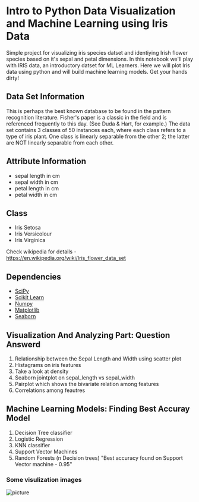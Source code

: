 # Intro to Python Data Visualization and Machine Learning using Iris Data
Simple project for visualizing iris species datset and identiying Irish flower species based on it's sepal and petal dimensions. In this notebook we'll play with IRIS data, an introductory datset for ML Learners. Here we will plot Iris data using python and will build machine learning models. Get your hands dirty!

## Data Set Information
This is perhaps the best known database to be found in the pattern recognition literature. Fisher's paper is a classic in the field and is referenced frequently to this day. (See Duda & Hart, for example.) The data set contains 3 classes of 50 instances each, where each class refers to a type of iris plant. One class is linearly separable from the other 2; the latter are NOT linearly separable from each other.

## Attribute Information
- sepal length in cm
- sepal width in cm
- petal length in cm
- petal width in cm

## Class  
- Iris Setosa 
- Iris Versicolour 
- Iris Virginica

Check wikipedia for details - https://en.wikipedia.org/wiki/Iris_flower_data_set

## Dependencies
- [SciPy](http://www.scipy.org/)
- [Scikit Learn](http://scikit-learn.org)
- [Numpy](http://www.numpy.org/)
- [Matplotlib](https://matplotlib.org/)
- [Seaborn](http://seaborn.pydata.org/)

## Visualization And Analyzing Part: Question Answerd
1. Relationship between the Sepal Length and Width using scatter plot
2. Histagrams on iris features
3. Take a look at density
4. Seaborn jointplot on sepal_length vs sepal_width
5. Pairplot which shows the bivariate relation among features
6. Correlations among feautres

## Machine Learning Models: Finding Best Accuray Model
1. Decision Tree classifier
2. Logistic Regression
3. KNN classifier
4. Support Vector Machines
5. Random Forests (n Decision trees)
"Best accuracy found on Support Vector machine - 0.95"

### Some visulization images
![picture](data:image/png;base64,iVBORw0KGgoAAAANSUhEUgAAAXgAAAD3CAYAAAAXDE8fAAAABHNCSVQICAgIfAhkiAAAAAlwSFlz%0AAAALEgAACxIB0t1+/AAAIABJREFUeJzsnXeYFEX6xz9V3T0zG9hdNoASBEQdJYiop2cERTk9A+rP%0AQ894ouKhmBVzQBEBI+qZMGcx65nFU8weIkYcFBGQvHl3dmY61e+PnhlmdmcDuIqH/XkeHne6q3uq%0A291vv/3WW98SSil8fHx8fDY+5IbugI+Pj4/Pr4Mv8D4+Pj4bKb7A+/j4+Gyk+ALv4+Pjs5HiC7yP%0Aj4/PRoq+oTuQYs2aBr+cx8fHx2cdqajoIlrb50fwPj4+PhspvsD7+Pj4bKT4Au/j4+OzkeILvI+P%0Aj89Gii/wPj4+PhspvsD7+Pj4bKT4Au/j4+OzkeILvI+Pj89Gyu9mopOPj09LBMuRci5CLECI1QgR%0AB6Wj6I7r9sVVO6BUP6DVuS4+f2A6LPDhcHhnYGokEhkeDoeHAv8Gvk/uviMSiTyZ0VYCtwNDgARw%0AUiQS+aHzuu3jszGzBl17Al17ESnnt9vaVb1wnFHYzt9Rqu+v370NzIoVy7niiou5++4H0ts+/vhD%0AVq1ayahRh3Xqd7377n8YOHAQ5eUVnXre34oOCXw4HJ4AHAtEk5t2AG6MRCI3tHLIIUAoEonsEg6H%0A/wzcAIz6pZ318dmYEaxA129G155CCBOlAjjOXjjun3HVQJTaFMgDLIRYiRQLkPJTNPkfDP1f6Nod%0AOO4BWPb5KLX5hr6c35Q//3nXX+W8Tz31OH37XrxxCzywEDgMeDj5eQcgHA6HR+FF8WdFIpGGjPa7%0AA68BRCKRj8Ph8I6d1F8fn40QE127C0O/GSESuG4/LPtEbOcwoAhQQCVCrECISkCgVCm2exg4JwAx%0ANPkahn4nuvYSmnwN2zkZyz4HCP1qvY6uegWz4atOPWegy2AKuv+1Q23Hjx9L166l1NfXs+++I1m6%0AdCljxozl8ssvJBqNEo/HGTv2VHba6c9Zx7377ts88siD6LpOeXkFEydOpqmpiSlTrqKurg6As846%0An1WrVvLDDwuYNOlybr/9Xp5++klmzXoDTdMYMmQop556Bl9+OY/bbrsZXdcJhUJMmjQVpRRTpkyi%0AsbGByso1HHbYaA499PBOvU8dpUMCH4lEngmHw30zNn0K3BOJRD4Lh8OXAFcA52XsLwLqMj474XBY%0Aj0Qi9i/tsI/PxoQQCwgapyHlfJTqRsKagOMcDtSiaS+iyVloci5CVOU83nU3w1U74Tj7EjefQ5Nv%0AY+jXYOi3o8lZJKxbUWrAb3tRvyH77PMXhg3bi1deeQmAZct+pq6ujhtuuIWamhqWLl3c4pg333yd%0Ao446lr322odXX/030WiUhx++nx122IlDDz2cpUuXMHnyRO6441622GIrzj//YpYsWczbb7/JnXfe%0Ah6ZpXHLJBD744D3mzZvL3nvvw+jRR/H++7Opr2+grq6WffYZybBhe1NZuYbx48f+vgU+B89FIpHa%0A1M/Arc321wNdMj5LX9x9fLLR5NMEjAsRIo5t/x3TvhQpFhEwTkOTryGEA4BSJTjutii3N4reeFF5%0ANVIsRsov0OXT6NrTKFWC7RxJ3HwSQ78LQ3+QUOBgTOs6HPfQTu9/Qfe/djja/rXYbLM+WZ8337w/%0Ao0YdxpVXXoJt2xx++JF88cU8Zsy4HYCjjjqO008/m4cffoBnnplJnz592XPP4fz44w/MnTuHWbPe%0AAKChoT7rvIsX/8TAgYPRdU8yhwzZjkWLFnLssSfw0EP3ceaZ46io6MaAAYMoLS1l5szHePfd/5Cf%0AX4BtbzjpW1+Bfz0cDp8eiUQ+BUYAnzXb/wFwEDAzmYPv3Pc4H5//aRwMfQqGfgdKFZMwb8FV3QgF%0ADkXKBS1aC1GLJmpBfgmA626J4+6LaV+KUlsjxZdo2r/RtZnJNM2D2M5YEuYdBIwJBAOnY9k/JlM2%0AG1e1jZTZld4LF/5AU1OU666bTmVlJePGjeGpp17kttvuTreZMeMOTjzRS+9Mm3YNs2e/Q58+fRk5%0AcgAjR+5HTU01L730fPr8ruvSp09fnnjiEWzbRtM05s37nP32O4A33niFv/71QMaPP4uHH76fF198%0Almi0kUGDtuXQQw9n7tw5fPTR+7/pPclkfQV+HHBrOBy2gJXAWIBwOPwQcCleVL9vOBz+EO836oRO%0A6KuPz0aATcA4B117FtfdHNO+BEOfhhQRhAClwFWb47q7o9TmKFUGCIRoRIilSPEVUs7B0G/H0G/H%0AcXbFcs7Asi/Bss9D12ai6zdj6NNx3c0wrasw9Jsw9JuASiz7Gjbm6S+9evXm/vvv5u2338J1XU48%0A8ZQWbbbZZiATJpxFfn4BeXl57Lrr7uy66+5MmXI1L774LE1NUcaMGQvAoEHbMmnSFdx0023svfc+%0AjBt3Ikoptt12CHvuOZxvv/2GKVMmkZeXhxCCCRMuYeXKFdx00zRmzXqDwsJCNE3DNE0CgcBvfTsQ%0ASv0+1tnwF/zw2fixCBhnoWsv4LiDUKo7mpyVFHYd2zkcy74ASFVsKATfoWmvI+XnSLE4OcjaCGgA%0ACJEAwHF2wLRvRKn+QBOGfiO6NgNwsZ1/oMmPkXI+ln00ln0tG7PI/9Foa8EPX+B9fH4TTALGeHTt%0AFVx382RFTAwAx9mFhHUPUIwQ89HkTDT5KlIuRwi3xZmU0oB8vMi+PmO7wHH3xrSmAyVIMZeAMR4p%0Al+A4uyBEbVLkT8Cyr2JjS9f8UfEF3sdng+ISMMahay/jumVIWYX3Z6djWtNw3FHo+nQM7RGEqF6n%0AMysFrrstCAcpvkm/DVj2GdjOeCBO0DgDTXsL1+0HSKRciGldmNzv87+OL/A+PhsQQ78aQ78LpUKe%0A1QCgVBlx83507Rl07VGEyK60UKoAsNMpmNZQCkTyz9txtkfI5UixEsDL8Vu34qpBydLJu3FVd0Ah%0AxWoS5r9wXH/+4f86vsD7+GwgdO0BAsalKCUQwvsVd90tsOzRBIybECKWjOY1hHBQSk+Lvev2wXV3%0Aw1UDcFVvUF0AFyFqEeJrdO1NhJiflcbxBmkHoMlvk591LPtSbOdEdO12Asa1yYHbGKCImy+i1Da/%0A6T3x6Vx8gffx2QBI+RZB4wS8mahepO26/VEE0wLsqhIEdYBKplfysZ0jsZ0jkhOU2suTJzC0G9D1%0A+9M5fSAjFeQ9WGznb5jWVHTtIQLGlSjVFSFqcN2+xM2XgeJf4xb4/Ab4Au/j8xsjxAJCgf0AE28w%0AVOG6PRCiMukzo+G4Q9G1OQAoZSTtBcYBXdfjG00M/Qp07ZH0m0LqbSD1X8fZjYR1H7r2IAFjMkqV%0AIkQ1jrMPCes+/Mqa/03aEnj//6iPT6fTRNA4BiFMvNSLQqkShFiOECau2xvX3Skt7o67I3HzXSz7%0AYtZP3AECWPa1xM1Xcd1uAElxT/03hKZ9QDBwDLZzLJZ9AkJUo1RXNO0tdK35ZPTfLytWLGfs2H9k%0Abfv44w954YVnf/O+PPzwA3z77dfrdMz48WNZvPinX6dDzfD94H18OhVFwBiLlMtRSgIuSgURwnP2%0AsJ2RCFaiaR+hlMCyL8B2TqOzShaVGkTcnE3AGIuuzU4PwAoRR6kiNPlfgoFjSZgPIcViNO1tlMrH%0A0G/AdYfjqiGd0o/fml/LTbI9jj32HxvkezuKL/A+Pp2Irt2Mrr2TLoPMrIQxrTPQtTeTxmIGcfNR%0AlFofYTKT527tBbwQ03oEpa7C0O9JbxWiHtftiSbnEDROJWHdQkiMRsrvAAgYZxE3X6WjDpS3Ni1n%0AllnbfsN1YESghNPze3So7fq4Sdq2zdFHH84DDzxOXl4ejz32MJomGT58BNOmTSaRiBMMhpgw4WJc%0A1+WCC86mqKiYXXbZjby8fF599d9IKdlmmwGcddb5XHPNlYwYMZKhQ7dn8uSJrFy5EsuyOOecCWy9%0A9QAmT57I8uXLcByHI488mhEjRqb70tDQwNVXX0Y0GsVxHE4+eRw77PAnjj12NL1798EwdCZOvPYX%0A3U9f4H18Ogkp3sHQU0skFAKNafsBy74SXXsyKe4BYomXgVzVK6vR5IfJmavfI8QCoAYhLLzBWpWO%0AypXSUaoXjrsLrrsXjjscbwIUgMSyr0SpcgLGlLV9lMtw3S3QtHcIqGtImA8SCh4IVCLl9xj6dVj2%0AZb/G7flVWFc3SV3XGTZsb955Zxb7738gb731Gjfd9C9uuGEqhx9+BLvsshtz5nzKnXfextixp1Jd%0AXcW99z6CYRicdNJxnHvuBWyzzUCee+7pLBOx559/hk026cHEideydOkSPvrofSKR+ZSUlHD55Vcn%0A7Q+OYYcddkof8+CD97LjjjszevTfWbNmNaeeehIzZ75ALBbjH/84ka222voX3x9f4H18OoVagoET%0Ak4Jekk7JKIVXvaI/khG5vwqEM45tQNdeQNOeQIp5aQFvDyFshPgJKX8CHkepILbzf9jOP9MLfniT%0AmQwCxtUZxy3Edfuh60/iqi1JWLcQNI5CKR1duwvH2RdX/Tnnd2Zyen6PDkfbvxbr4yZ50EGHcP31%0AU+jTpy+9e/ehuLiEH3/8gYcfvp9HH30QAE3zpHHTTXtgGAYAF198OY8//ggrVkxn4MDBWd+7ZMni%0AdJqod+/N6N37KG64YSo77ugJen5+AX379mPZsp/TxyxevIiRI/cDoKKiG/n5BdTUVCevq2+n3B9f%0A4H18fjGKUOBQb7EOVYTMEvcb0bXH0ORXKKURN59HqZS4V2Pod6Nr9yFEU9akpfVBiASG/hi69jiO%0AczimfQlQju2cAsQJGNel+yvEalxVjqFfQ8J6AtsZj6HfilIQMM4mbs5i7dvA75f1cZP0UDz22MNp%0An/bNNuvL3/9+DIMHD2Hx4p/4/HPPIFeIted/8cXnOe+8iwgGg5xzzni++uqL9L4+ffoxf/637LHH%0AcJYt+5kZM+5g8OBt+fLLzxk2bC+amqIsXLiQHj16ZB3zxRfz2GqrrVmzZjUNDfUUFRUnv7dzxmR8%0Agffx+YUY+mVI+T1KacgMbxjLvhxNexVNm4NSkLDuRakhgIWu3Y+h34gQjbRVqayURKliFCVAALAR%0AxIB6hIimSyIzEUKh60+haS9jWtfguIdjO2cgxVJ0/YnkQySK626GEDUEjDOIJ15Gyo/R5H8RYimG%0AfguWfWHn3qjfgI64SQIccMAo7r33Trbf3lts7rTTzuSGG6ZgmiaJRJwzzzyvxTH9+2/BaaedTH5+%0APhUVFQwYMCidGho16jCuvfYqxo8fi+M4nHnmufTvvyVTp05i3LgTSSQSjBlzMl27lqbPd9xxJ3Dt%0AtVfxzjuzSCQSTJhwSdpvvrPw6+B9fH4BUr5B0BiTTM3I9KxSyz4FUBi6Fzma1gRs5wyE+IGAMR5N%0Afp2O2JtH7il/GVcNRZOfIcQ3OYV8bXuJF5WrZtu989rOwZjWNCBI0DgOTXsv3cZ29kXX3sRxhmFa%0AUwgF98NbjE0nbr6FUlt0zo3y+dXwJzr5+PwKCFYQCu6OEAmUCiTr3sF2RuG6OxIwLkt+HolpzUDX%0AHsDQJyUHTL1BUq/KhuRnsJ1hCBFCk28ihLvOaZvW2rtufxLWwyhVQigwCim/T7YXuO7OaNrHmNaF%0AKNWXYOCfADjOriSsJ/FdJ3/f+ALv49PpOAQDB6HJL7P8Yxx3KLZ9KgFjbHL2aj/i5tMEjQlo2qyM%0AqH1ttA/guuW4agc0+UbOSBxCKPJABYE8FCFAIGhEiJXph0vmMc2FXqli4uZMUMWEgvsCDUn7hAoQ%0AEkElCfNpdP1udO1VAN+Q7H8AX+B9fDoZXZueHrRM/QkpSkmY9xAKHAtEAYOE+RAB44r0UnxKhYB4%0Alvg6zs5I+R1C1KXPlyt10xpe9cz2SGEh5dycHvJr+5lPwnwcIaoIBsasTePYf0HT3kCp/sTNh8kL%0AjgQaUJQTT7xH9hLLPr8nfKsCH59ORIrPMPTrATIGSCWmeQdB48Lk4CfY9hiCgfFpcXdVGULEs1Iy%0AjrMTmvZJWtxhrah3vFwygaF/lBzMLca2d0eptQen+uidr4lg4EiU6o5ln5z+Dk17Hds5DCl/wNAf%0Ax7SuRgiQohJDn77uN8nnd4Efwfv4rBMNhAIjEGI5sFaETWsyUn6KrnmLNTvutkjxHWAm0yBdkbIm%0AfRalBEr1QsqlWWfPnVpZ9/JJpbrgqm5ocmGLc3h/8oXEzWcIGBPQpFfu57qlIPIQrCRuvkxAn4ym%0AzUYpnXjifRS91q0TPr8JfgTv49NJGPqk5FJ6awXTdg4FXHTt+aRwFyDFfFLirlRLcYd8pFy6Nr2T%0AFWVn07zCxiudlFlReuY5vGMakGIhjturxQPC63sjwcCxmNbVKFWIUiBlNa4zECEcgsZ5mNa1ycFj%0AG8O4Zr3vmc+Gwxd4H58OIuV7GPqjWdtcdxMs+xgMfWJysFUBccBKR+5CZIo7gESIKJCda+/Iy7Qn%0Azm7yX2oBkR44bj+8OvlsNPkzIFEq2PJ6xGoCxoWY9iUZqZo3sJ2DkPJrNO3fWPZZAOjaSwjxVfsd%0A/A34Ndwk18UVsr3veuWVl3j//XfXuy+dSYdTNOFweGdgaiQSGR4Oh7cDbgUcIAEcF4lEVjVrPxdI%0AzfpYFIlETmjr/H6Kxuf3TQOh4AgEa1MzSgkS5tMEjAuzyg5TfjGuW4yUa3PrbUXpqf3No/X2UjNe%0AqaWTtCQ2cNyhSPkjUlS2OLdS+UjZ1OIctj0aIVahaZ4oeb71JhAlnniTYPD/kGIVjjOUhPUiG7ps%0AcsWK5VxxxcXcffcDG7QfvxfaStF0aNpUOByeAKRKAwCmA6dHIpF54XD4FOAC4JyM9iFARCKR4evb%0AaR+f3xOGPgmZzLunsOxz0LR/J2exejXta8XdW1EpRWvininizStn2hJ3pSSKEALF2vVcXXTtU2/x%0AEHtvNO2DtJOlF/k3Ja2Ls9d51fWZmNYlSPkpEEOI5dj2aAxjJoZxPaY1jVDgeDTtc6QzC9fdJ3lP%0ArkbTXu7gHewYjnNAh83OOtNN8ocfvmfEiJFUV1fx8ssvpmfBrly5nGeemUlRUTG6bjBixL4ALF78%0AE4cc8n9ceeUldOvWnWXLfmbAgIGcd95F3HvvXZSVlTFq1P9x003TmD//GyzL5sQTx7Lrrntw3XWT%0AWb16FVVVley2256MHXtqp97DTDqaolkIHJbx+chIJDIv+bOO906ayRAgPxwOvxEOh98Oh8PtOxf5%0A+PxOSaVmMl92HWcbXLUdhn4/SuUnjb9Sy/JtkhZ3L3KGzJx9itZenl3VBdftilJaq30SwkWKJlLL%0A9HnnclK9Q9ffRqkKbGenZrn5RM7zGvoUbPukdD91/Vkcd7A3aKyKcJydAQjoFwG5yzA3BPvs8xem%0AT78dKb1rSrlJTp16I1deeQ2Ok72YeaabJMBbb73GfvsdkNWmS5cu3HHHvWyxxVY88shD3HHHfdx4%0A423E4zGas3TpEi666DJmzHiQjz76gKqqtW9Os2e/Q11dLTNmPMQtt9zJd9/NZ/XqVQwcOJgbb7yN%0Au+9+kBdeeKazb0n29XakUSQSeSYcDvfN+LwCIBwO7wqMB/ZsdkgTcD1wD7Al8Go4HA5HIhEbH5//%0AKWIE9AubVaFomNZ0gsFjkxOW1qY9XLcnUi5Ltms/xZJZ2eKqzZBiOVI0tJoFaf5QyB3tu8ltP6OJ%0A5TjOwWjaixltHTIXAU9t0/SZOM6f0LT/em8FrieahnEFpnUbITkcKVegyedx3MOw7Ms2uLVwZ7lJ%0A5jrnzz8vpV+/foRCnj/+oEHbtvj+nj17kZ9fAEBZWTmmuXbC2ZIlixk40DumqKiIk08eRzTayPz5%0A3zB37hwKCgowTauT7kRu1tvZJhwOHwFcAhwQiUTWNNu9APghEokoYEE4HK4CNgWW4uPzP4ShT0dK%0Az1M8JdimfTGG8S+kWJX0gfHIFHfILe65UjKu6oUUP6PJJTnbK1WOoieoAhAWghqEWJqVavGicifr%0ATcE7v4uuv4jt7IkmP8lI2agWDyApVmEzOD3LVsp52M4IdG0WUn6C7RyBoT+OoV+FY44CWn/D+K3o%0ALDfJTFIOkr169Wbx4p9IJOIYRoD587+hT5++zdq2/gTv27cv//mP96bQ2NjI5ZdfyC677E5hYRcm%0ATLiEn39eyosvPodSqs3z/BLWS+DD4fAxwCnA8EgkUp2jyRhgMHBqOBzuARQBK9a7lz4+GwAhvkPX%0A7kwLnpd+2QJUP3Tt6mRqxoveXbdHlrjnouUgqgaIZKVL5vZ8bPsglBoMogEllmCyBKhCYeEoA1vt%0AgFKl5Ili8uRPaPLj9MBvahwg8/t0bTaOOwDJclJe9blmy+raW9jOfujaa8mJTl+jVD4BfSqxxL/R%0AtWeQshJNPo7jHvML73Dns75ukrkoKSnh6KOP59RTT6aoqIhEIoGu61kLfbTF7rsPY86cTxk37kQc%0Ax+GEE06me/dNmDjxUr755isMw6BXr95UVq6hoqLbel1ve6xLFU1f4AlgN2ANsARIrdf1biQSuSIc%0ADj8EXAqsBB4ANsNbhuaCSCTyYVvn96tofH5fuAQDh6HJOektSkniidcIBo9DsDptCeCqUgTV7QyK%0ANhd3g5TpWGq/ohjbPhIpFyLkbLRm/jKt9lQJat0KTLcXFfoPaKI+KwWT+d2u2wdobDEAnN23QrzY%0ArzY5I/cAdP1lLPtswE76xhcRS3zJxuw4bts2jz76IMcffyJKKU477WTGjj2V7bbbfkN3LQvfi8bH%0AZx3RtUcIGBdmVb+Y9qkIGjD0hzNq1zXAILPOoHlk3F75o1IC2xmO1OahJWvmLaVjJKtjYm6QL6yt%0A+d7qw2qnDBeNMllDP/1ntjR+YlNtNVpSzB0lWO30opu2Ak3YOb/TdXsATUhZm3M/gOMMQdO+SO4L%0A4S1BGCOW+A95wb0QIkrCvAzHzR0hbyzcdde/+OSTD9F1gwEDBnHmmef+aumU9cUXeB+fdaKKvOCe%0AeG6LySjdrcC0/kUoODrLCTKzHLK5SViu0siW4l6MwkGKRprcEAookHHiKsCrsWHMbhrB9/YQGpSg%0ATjk561cMFAeEZnFcl2fory/xUklKUOWUUaFX5uyHt9jHmnQVTi4cZ3M07cfkz7ugaR9h2Seh3N4E%0AAlegVAGxxNd4DzifDYUv8D4+60BAPx9dfxxYK9Jx8wmCxkUIsSgjEt4UKbOHlnKJfGuDrYoipKin%0Awc2nzu1CL30VMTfIs9FDmNl0GIucwnT7LkKjtwxSLnTyhEQIcBQ04LDMSbDMNXGBPtpSJpXcxLaB%0ACEJAzA1gCAstY7HuFK67OUL8lH5YtXz45ANN6dy+Uj0QYg3xxDuEggciRDWmdT62c+Yvud0+vxBf%0A4H18OogUXxAMHIBnJ+AJn+0Mw3X/RMC4Pt1OqYK03UBzOiLu4O37NDGYbQMRQsLkvdgeXFN3Esvd%0AcgqwOTT0E7uHZrOZ8SVF2ioCxNBSfVIaMRVihdOdr82hzE8chM6WJJRirtVIN30ON5ReS6lWj1IQ%0AUwHyZcucvuNugxTzW00nuW4/pFyUbDsATX6LbR+B4+5CMHBWMoqfj+96suHwBd7Hp0O4BAOHoMm5%0AQEqIdeLmK4QCBwKZAumVJUL75ZC5tv9sd2OR3Zs9Qp/R4BYysfZ0Flh9OLHw3+wV+oAusqbdGvrm%0AJFydOeZgHqg/mVI5BEtZDC+4ioPy3kYIiLsGIdmy7tq2t0fT5uYUee8eiHRZpVL9EGIxcfNNQoHR%0ACFGFaV2K7fxz3Trr02n4Au/j0wE0+RTBwNlZAmda56DJOUnb3FRknoc3pX/tsW0NqjZv815sB4q1%0ABrYNLGCB2Y+vrC3ZJ/QRxVrDOve5NXvhlU4519WdTJXzF3YLvMsJxVdhCAfT1QhIp8V5bGcAuvZt%0Azu/I9NRx3f5IuRDbORjHGUYwcC5KdSGW+JYN7VHzR8UXeB+fdqlPDqxWZZQXlmFaUwgGTk63UkpD%0AiJYC2R5KgYtgRsMR7JP3AVsYS1ntdKVc1iA7qIutzWJti2V2N86tuZBeohsTS8dSIJuwlUTPWO91%0ArWVxSbqyJlfNvjcDFpTqjxA/EjdnEQocjhDVJKyJOM6JHbsQn07F94P38WkHQ78ZISqzpu8nzKkE%0AjAlZ7daKXMfsfcFrl8DgktpzOTT/TbYwvAnd3bS2xV0psFwNOyNnn/kvhdtGX3rqq3m8/BxG5t/B%0AoavuoN4pRRcujhJZ4wTev1pSHvOtPTxSq0IJoTD02zCtCwAI6Dd27Gb4/Kb4Au/zh0eI79G1e7NE%0A23EHoWkfIURNhqCLZoKYfZ7WRLZB5TOt9mSuKL6V7npLh8nmxzkZBmWGdNAFWEqj3s2n2imi3i3A%0AyVjsQ4rmOfOWjMz/gKe7j+OMqvNYZW+CJhRuhsh79wHAyHkO78HmTWqScgWu2xtNPo+rdkGpEoSo%0AQ5MP5f5ynw2Gn6Lx+YOjCBpHo2mz125RkEjMJBg8ktYWsO4olU4RLzftzbGFzyMFWEpitLEodkqo%0Am9wgc8zBvNQ0gg8T29OgCrPaajj00lYyOBBhl+Bn7BX6hEIZa7eCx1Vwa/1xHFHwCpvolThKoDXz%0ApXHdAqRsWSGU1UaVIUUVtj0aR21L0LgUV5URT3yx3vfKZ/3wc/A+Pq0g5SxCgeOBtQJmO6MQYiGa%0AzF7hpz3xbE69m89Cqy9Dg97gpaNAa6VSJfXzT1YPbmoYw3/iuwDesGUhkjwkUggUCgewlCKOQ8pu%0ALIDJPnkfcmzBswwMLGy3jy9Fh7Fn3hyKZRRXeW8B2X2SOR9u2ZO8eiDEKuLmbEKBvyBEI3FzBq67%0Af/s3x6fT8AXexycnNqHAvgjhrcbkibeeHFg9Lyt10dxetzVSIplwdUwCdEmuoNSe4K60y7mk9mz+%0Aa26HALqhE8WlcZ291xV7BP/LOUX30t/4OS3eufo4LxEmbCwiT5qtVuO0tS01i9e2j8JVZQSMW3Hd%0APsTND9axzz6/BF/gfXxyoGmPEDQuBDKsgK1zMfQ7c05i6uiSe7YSyYJBlY7YW2vrKLir4e/c1XgU%0AEkE/bRk1uJn2AAAgAElEQVRbBxawub6ETbU1lGq1BLEQCBpVHmucrix1NiVibc7X5lY0qiLAW0sq%0AEx2bYwpe4LSihwjm8KTJrMfvrlWm00YdK/dc+7Bz3U0Qopp44l1CwT0RwiKWeAGldsh94T6dji/w%0APj4tiJIX3BXwBj090SvAdkZi6M8BoFQAIXJHt81pLpyNbohC2Xyhs2x+trtzZvWldNOq2Tf0AXuE%0A/kuFVpOzrasEstkbhKsE31hb8k58Z/4d25sVjmc5K/AsXAH66Uu4rus0tjIWtXodq+2u6e9tzyit%0ARb/cUqSsxrLHAZUY+lM47iAS5mttXrtP5+ELvI9PMwz9egz9ZiAjejcnYBjTUi0Qwmp30lKubT9a%0Avein/9ymML4Z25VvzC05vOA1euneevVVTgmfJrZlnrUN31t9+dnZhGqnBDNp5lUgYlRoVfTVljEg%0A8AM7BL5mu8C3GMm6/PfiO/JQ4yF8Ym5H5qSjIAkuKbmdQ/LfypmyAah1CinRGnOOM7SXqlGqGHCJ%0AJV4nL7gboIibs1Fq89ZvgE+n4Qu8j08GghWEgrvhWQ94g4ZKlaJUAVJ6NeqZfu2Zi2i0x+z4DuwW%0AnJu2722OUjDHHMjgwAJCwiLmBnk1NpznmvbhS2trVEbl8lozhNbpIhoZEfqQQwveYGhgPgCfJwYw%0AveF45pqDMr+ZsYVPML7okVZFPmVl0DwV1W4Ur0qQohbTuhgpP0DX3sVxdidhPdFO7306A1/gfXwy%0ACOjnoOszs7ZZ1t8wjKcAzxpYyjWt5txbi26fi47gr3nvEpQtV/xRChwEcRWkUMZZYVfwSHQUzzft%0AQ4Pqkm4nWfclrVMpmYHGAk4ufJK98z72+tO0LzfVjaE2macHODT/dS4rvgUtx3UB6VmumdfW1n1I%0AbVcqhKKYhPkoocA+gCCW+C+wyTpejc+64gu8j08SIb4lFBhJarEOIZzkQGElQtik1jb12kLmWqfQ%0AejT7UOPBHJI/i6JW6scVXtTc4OZzT+NoHms8mATBX+UahxrfcVHJbWxtLKLaKWZa/VhejQ1DJdM2%0AewQ/5abSq9Fxc0by65KDX3tMadKy4Hp07X40+Q22PQrT/lcnXplPLnyB9/FJEjSORNPez6rndpxB%0AaJpX8+665UhZCXglk0K0v/7mM437slPwK3obK1vsy4xyZ0b357aGY6l1izvparLJjP51bI4reIFT%0AujxKnkzwUtPeXF13GnEVAmB48GNuLL0aSe50TarvHTFQg7Ulpkr1wbSuIRQ8EqU0Yol5QNdOvEqf%0A5vheND4+gJTvoGnvZ21z3U0zxL0MKdeugNS8+DBXLPRVoj/9jJ9bFXchvMHTkysnMalu/DqJez6C%0APjJIN6GjdaB9ZmrHRue+6P9x2Jp/8ZW5FQflv83D5efRS/MWKHkn8WcurT3fOy6HZUIucc/lv5Np%0A2eCZlS1EiKbkJCgHw/eo2aD4Au/zB8EhoF+eFKlgxixNb8k6T8S8nz0xK8rKP6e2Z1Lv5PGzsynb%0AB+e3+LaUKL4b35GD19zNJ+bQDvWyBMkWIkgAQROKxW6C1cpud7C1NZY5m/KPymnMjP6VsLGIJyrO%0AZPegt5D4K7HhXF03PmsWa3ZEnv1zLv+d1LV6+703H127D8s+L/nz46Tusc9vj5+i8flDoGlPEDQ8%0A0UmJlet2Q8rVADhufzS5MLm/fUtgV8FTTX/hiILXW+xL/Uk9ET2Qa+vHdah/vWQASylWqZYLcuSJ%0AGL20VZTKWvKEV1vfqPKpcktYam+K3cE1UQ/Km8VlJbehY3NZ7dm8HNsbgHFdHmVcl8datWJoHs1D%0A63l5V3VFihpiidcIBf4PIaK+lfCvTKfk4MPh8M7A1EgkMjwcDm8BPIA3dvQ1cFokEnEz2krgdmAI%0AkABOikQiP7R1fl/gfX49mggFd0aKGlzlrYPq/dqnSiSDQCJDxPIQom3jrpeju3NAwfu0xr0NhzO9%0A4YR2e9ZDGJhKUZmRDioW9QwLfcLOwS8YGvg2XSefC1tJFtm9mWsO5P34jnyUGIpJoNX22wW+5bbS%0AKymSUabUncJj0YMRuFzfdQr75n3Q5qBqxyZ8ebNcbfvvuKqEgHEHSpUTS8zFTxj8OrQl8HpHThAO%0AhycAxwKpEoEbgUsjkcg74XD4TmAU8FzGIYcAoUgksks4HP4zcEOyjY/Pb46u3YFM2v4K6gFvck56%0AlSLVHU0u8X52i5DSa5MSs+ai9qO5CfvnZ/utZIrfQ42j2hX3IIJSdJYnI3aJwx7BORxe8Bq7Beek%0ASxVr3S58khjCT3ZPqpyuxJRXeVMom6iQVfQzfmZr/Ue2LFjMEQWvEHXzeCU2jCejB7DAbjnRaJ45%0AgBMqp3Jn2WVcWHwXJbKe2xuO5tLac+itL2drY1Grfe5INY23tF8hmvYsZuK1pO1DJVLOwnX3bf8E%0APp1KhwQeWAgcBjyc/LwD8G7y51eBkWQL/O7AawCRSOTjcDi84y/vqo/P+rAKQ78NAKU8cyylyBD3%0A8rS4eyLd9rJ5tgs9jaos24BMcX8ztivX15/cytEePdBZjs0KLAQuB+W9zUldZtJXXwbAN+YWvBHf%0AnU/if+Inuw8mooXXTCY6NgONBewV+pj982bzt4LX+FvBa8yO78jtDcfwrbVlVvvv7X4cV3kdd5dd%0Ayj+7PI6ldGY0HsmZ1ZfzePmZdJX1HUrVtC74MYRw0LXXcNy90LW3MfTrSJi+wP/WdOidKRKJPANk%0AJgdFJBJJ/YY3AM1LA4qAuozPTjgc7ujDxMen0wjok5OWAwZSphbbCKwdGCSaMZBanOUYmSt7GVMh%0AgiI7T54SugVWHy6tPRdaWZtUAoUIlifleojxLY+Vn82krjfRU1vFc9F9OW71rRxVOZ37G//Gt3Zf%0AmtoRd/AqZr6wBnBzwxj2X30v46uu4LPEQPYMzeGJirO4puQGypJL8aVY5mzKmMqpLLO7cXrRwxxd%0A8AIrnG6cX3MhCm+Moa1B5raieW9xEANdfwDbHg+AJr9FiC/buRKfzmZ9k2KZFVldgNpm++uT29Pf%0AE4lE2i8o9vHpRIT4Dk17BgCVXDDDizzNpHhtghCxtB1wdkzSUsSirkEXLd5C+JWCWreQM6svJ5as%0AM2+OgTdg1YiiVNYyueQ6Hq44n4GBH3i5aTgHr57BFXVnMc/ePG0UpgF5CIJ0/A/VRWN2YidOqJrG%0ASZWTmW/256D8t3mmYhz7ht7PevSscss5uWoyq51SLii+m0Py3uC/5hDubjyyhT98LtobvpNiFUIs%0Aw3X7evcg6f3j89uxvgL/eTgcHp78eX/gvWb7PwD+CpDMwX+1nt/j47PeBPSLkuJdjJRrXRq96F1D%0AyszadS0rYm0uXq6CAulF7s3TFi6C86svYpmTe1p+AO/1VwG7Bj/j6YrTODD/Hb4xt+DYNddxUe35%0ALEs6QRrJ9uDNp42hSLBu9gWp7n1qDuHIypuZWjeWfBnnhtJrubZkGkUZaaifnU05pWoSNU4RV5Tc%0Ayl6hj7ir4SjmJga2qJzJpD3xTxm16fo9WM5pAGjyTQTL1uFKfH4p6yvw5wITw+HwR3i/j08DhMPh%0Ah8Lh8GZ4+fh4OBz+ELgJOLszOuvj01GknI2m/RcguQZSdi23yvB/8Wa1ei+YrQ2stjbbUwi4peH4%0ApINjS3Q8SzMDi/OKZnBn2eUUy0ZuqBvDUZU38YU1ACBd6Ggl268PqS6qrG2SR6OjGL36Vr40w/w1%0A/10erziL/vri9B//QrsP46qvIqECTCm5jq2MRVxYex51bkHOVE3qutsnhCa/QLl9kpVJCl2/ez2v%0Azmd98OvgfTZCHEKB3ZDyZ1y3J1JmR42pMsiO0pr7IsD78R04rfrKLBfIFCkTsHJZzfTSqxkcWMAi%0AqxcX1p7PfGuLdbiedUcmv1tlfBY4/LPLY5zS5Qka3TwuqJnAe4md0scMD33EzV2vYY1bytFrbmRg%0A4Huml07qgF1w24JvOwej1CYY+t0oFSSW+BxvmM6nM/C9aHz+UGjyUYKBC5J5dT2dLoBUNJptBdx8%0AYLUj/u9KwRq3lL+tuY2aNuwHttJ/5NbSq9hUX8NLTXszqe60VvP0mZQLne2MQgbr+XQTBhJBnpS4%0AShFTLiEhCSKJ49KkXJa5CWabdXznxFrMes20HdaBEaHZXN31JgJY3FB/Ig9HD023Pb7gGc4tvo9v%0Azf6cUDWNS4pv5+D8WR02HWuOUnmAScJ8hmDgEM9337oM2zll3U/mkxNf4H3+QMQIBYciRSOOuwWa%0AzJ5fp1QhQjS2OyOzLby8O5xUNYXPzMGtthsW/ISpXaeRL+PcXH889zX+jdYqbMCbzfrXQFd6aUEW%0AOXEiTowfnTgr3ZazWzMRQIUw6KsFGajns6UM8bJZw0d2Q1buPlPotzMWcH3p1XTTqrmz4UhubzgG%0Agbeo95XFt3BYwRu8EduNibXjebbbeCpkVZsDr61F+eBtt+wzEeJLdO0/KNWNWOJTOl6l7dMWvsD7%0A/GHQtUkEjDtRKgTE28wfr2tUmilYt9cfzZ2NR7Xa9uC8t5hYMh1TGVxSey5vxXdrte2ueiG7GEV8%0A4TTxidVAg1obg3dk0Y9cFCDZRs+npzR4w6wllpGZT6WOemirubvsYjbTVyRn3v4DgUDD4u6yS9kx%0A+DXT6k5isd2Tf5VN/AVRvA6UkrCuIxQ4HoCEOQPH3X89rsynOb6bpM8fhDUY+gwAlNosa8DU+zmv%0AheC3Fd/kclcUAr40w8xoPKLV4w7Pf5VJXW+iUeVzUtXkVsV9KxniqGA5C90EN8SW85ZZS0I5WTG+%0AS1sxv4eBoFzobCaDbCoMDCCKyxy7kRfMGkAwWMtLx8sqec7lTjfGVE7hJ7snJ3Z5mvOK7kGhcDCY%0AUHMBlU4JZxfdT4Mq5MWmEVkPxtYqa3LjIMRqBI24bg8AdP2udq7KpzPwI3ifjYaAfiK6/jquKkcm%0AnQ1TpHLtzXPu2W3aju5dBQllMHrNv1js9Mx5jqMLXuCC4rupdooZWzUpp11ACNjVKOYDq54Eyltd%0AiebmxB4lQqOXDNJNGlRIg3wh04OnceWy0rVY6ZoscxM0qrUJma5Co0zoLHctmjISNWVCp0plf1OZ%0ArOaeskvobyzhnoa/cUvDPwDYIfAV95RdTKXblTGVk7m//CLKZXWrA87t4bh/xnH2IWBMAiCWeB2l%0ABq7fyXzS+Ckan40eIb4jFNgn6RLZByEWZ023Ty3wkfkZ3A6uVpT6DrimdhxPNh2YTnNkckzB80wo%0AnsFqp5STq65hkb1Zi3NtKgyqlU0CRRBBotlZyoTOXoFittULGKTns6kMIDrQSaU8a+F5VpR5dpQP%0ArXrqk6meCmGgASsznCp1sh8opbKWB8on0FdfljYhAzih8CnOLnqAjxNDeDr6F64vnbZeqZqUQ2cs%0A8SyhwGiEsLHt0Zi27xf/S/EF3mejJxjYF03Ox3X7I5O2vylS4pJZPdOcjgwefhgfyj+rr0YiWkw8%0AOiTvDa7qOp1VThljKqew1OnR4lwFSKK4hJLCnvqFz0dyYLCUkcESBmj5yPVJdDfDUi6fWI28Ydbw%0ArllHAkVhsvImK4LPsMzsqa/iofLzKJO1XFAzgdfjeyKUw/SySQwPfcrNdcexY/Abdg99lj4U1k3s%0ALft4hKhF115AKYNYYg5Q9ouv94+ML/A+GzVSvkEoMAalJIquCKqaRe9eu7Xpl9b93nOJlqugURVw%0A2OrbqXTLW4j7vqH3mdZ1KvVuISdUTeXHZpF7aik9DS/qTx3fXRqcFOrOyGBXguLXGw6rspuY2fgD%0Azzo2DUIjz7WQuERlck3YjBu1lbGI+8svIChMTq26ik/NIRSLOp7udjqlspbzqi9iaulUAljrnKrx%0A1rfNI2HeRSh4NACmNQHbOaNzL/gPhi/wPhsxDnnBoQhRjeNsh6bNy9qbSs24bhApEzlz8B3xQL+g%0A5nxeiw1vkZbZNfgZt5ZeRUIZnFR1bQvnxhQBBGby6HKhc0FBL3Y3ijqUflkfXCeGWf8VZsM3WE0/%0AgrKJCZ1X8rbkycKBRIVOFxQNOYZw/xT4gjvKLieugvx9zc0sdXqwc+BzZpRfyk92T15t2oNxRU+0%0A6ZffFqZ1Lbo2AyF+RFFBPPEpdHDREp+W+FU0PhstunYrQlSjVD5SfpejJNJNOkkmkluyf+Xb91SB%0A12O782psWAtx31pfyI1dJ+MgOb36ipzinqpcMVGEEJyX35MXSwawR6C408VdKRcrupCGZU9Q8/1k%0Aoiufw4ouQAuUk1c2nO6bjeHk3n/n6a5DODRYRjQp7vnN7sl/zSFcVTueIhnlltKryRdNfGIO5cHG%0AQ+mrL6ObVs2PVq90+3UrNRXo2kPYzvEIAVKsQZOvdMr1+7TEj+B9/odpIC84BCFMHOdPa71nWvin%0ApHLwQYRItHq25rgKat0iDl1zZ4vZqt1lJY9UnEOFrOacmot5O75ri+MzBzL3Noq5oqA3QdmR5bNb%0A4ijFctfkRyfOT06cOuXQqByiysFVijyrlmB8GYV2Db3sevoJweZdBpBXtC1aoDTnOb+3Y0yKLiXi%0AxNIDvpmDxxcU3cXRhS8yK7YL59RcjI7DoxVns7WxiNvqj2Z80aPrNZdACIgnHiYYOBEwcdX2JMwX%0A1+u++PgpGp+NlIDxT3Tt37jupgixAshV2liCFJ6bdXu2BLnKJC+oOZ9XY8OzzpkvmniwfAJhYxHX%0A1Z2UNdW/OV2ExrTCvgw1Ctfp2lzX5Uu7iWcSlXxmR6lRdos3iPYwEAzS89nF6MIuRhFbaKEWbw22%0AUjwYX8V9sVU4kCXwOjZ3ll3GTsEv+Vf90dzVeBT99cU8UXEmDW4B35hbMCzPW8B7XYXedg4FZaDr%0AMwGIJ17CVR1bmNwnG1/gfTY6BIsIBfcAwHWHoGlfZO33fq09ufKi+QKEiGbtb0+Q3o3/idOrryBz%0AqpGGwy2lV7FHaA5PRv/KNXWnZu3PFMjdjSKmFPRBl+1nQk3lMtdq5LVELe9ZdUTXySC4JRJP4DPL%0AMDcRGvsLxX5uI+VWNY5Vi7LqcN0EC0WQqYVDWKoXoikXR0hQihKtnsfLz6Knvpp/Vl3Fh4kdOKHw%0Aac4uup//xHZmt9AcdJycA66tPUA9jyCNhHk/oeCxANjOIZjWbb/omv+o+ALvs9ERDIxEk9/iuIPQ%0A5Nc5o2/X7ZrlA98Wmcc7ShBTIQ5dfQer3IqsducW3cPxhc/xXnxHzqi+HIeWKRcNuDS/N/uHcqdG%0AUsSVy4dWPa/Ga/jQrs9pSeBN8tfpq4fYVBqUOTGMhq+JO1FqZYg1oV4s1otZ3laErxQFysIUGpbQ%0AkMple3Mlf4vOZ5C1Jt2sSejcUrQT74U2QyoXNyny2wR+4JHy82hwCzg8aa72UPl5DA4s4M3Ybu0u%0A1t0ajTWjyCuKIOV3gEY88QmK3J76Pq3jC7zPRoUUbxAKjkEpLWlJsCiH0VU+QjQlf247es/1cLi6%0A9jSeavpr1jkPyHuba7vewI9WL46uvImoym/Rt65C496iLemhBVvt/xInwTOxNbxg1hDPEan3FgbH%0A5HVnn2AJBcJ7gLhOjKbVr5Oo/RRQBIqGkF8xMp1fjzkJvmn8gTmxZbwngiw0SgAQKllvn7xA3bXp%0AoixqtDwAhiRWcVT066TQGyhh8FJeP+4pHIiLQCWPS83Q/SS+LadUT6KPvoyZFWfQ6ObjIiiVtWgd%0ANCFLbXfMAhrWDKFrrw8Bz5DMss9v9b755MYXeJ+NCEUouC1S1GA7e6Jrs3PWu6/rgGqmEM1JDOLE%0AqmuzPN63Mb7nwfIJWErnqDU3s8Tp2SJi3k7P55Yu/Qm0UtP+tR3l3qaVfGQ3ttiXj+SYUAXH5XVH%0Ab6aIifqviK58EeU0ogW6UbDpIRj5/VDKxW5aRKz6I6zG78i0JVspC3gv1JtX87dglebl/zXl4CQf%0AGJpyKHVirNG9fTsmlnNKw1x6OF7fvjIqmFSyO42pWnkU07tezV55n3Br/THMaPx7epbr54ltGBqc%0Av15RfNVP+9C1938Q0kGpYuLmZ3hmDj4dxRd4n40GXbuOgDEdpYrxMs21LeraXbcsvcC2UkEg0WoU%0ACWtFyVUCC53DV2d7zZTKWh4vP4vuWiWnV1/O+4mdWoj734JlnJPfM2fp43d2EzNiK/nAamixr1To%0AnJ/fi72CLT3lXSdGdOWLmPXzQOjkl48gVLY7ykkQr/2UePUHKCfa7Khs/0kHwafBHryUtxVfBLsD%0AEHQtEkIHIdCVTTenieV6EbpyODw6n9HR+QRxWKp14YqSYaxKPgSKRT1PdTudClnNmMpr+dLcmocq%0AzmdwYAE/WT3oayxveZNpe7zDtodhxRzyurwPQN2q0WgFE5F6l9wH+LTAF3ifjYQG8oKDARvb2Q9D%0Afy29J9NMLDXMuT7le55v++j0donD3WWXslPwS26pP457G49otiQenJ/Xk8Pyylucs9K1uK1pBa+Z%0ALccB8pCcX9CT/QNdcz4UrOgPNC5/CteuRw/1orCH16dY1WwSdXPJWqVVGKDa9owH+DrUjwcKtma+%0AXgxKEVI2celNMCpy4gigTguxidPIufWfM8CuohadicW7sCDg2QkMDXzDfWUXssKp4PDVt9JbX8nj%0AFWdR7ZbQTatepyg+JT3RhmspLLoIpcCKlbL6+/8jv/uBBIu3/9Umgm1MtCXw2pVXXvkbdqV1mprM%0AKzd0H3x+3wSMsWhyIa7aAk3Ow7OhbZ5DL0bKRIbBWNtxQ6YN8PdWHy6rPQc3IzUzrsujjMqfxdux%0AP3Nt/bhkpbiHBtxU2I99Q12zzmkrxePxNVzU+BPfOdlLAwq8aH96UX+20fNbCJhSLrHKt4iueA7l%0AWuSVjyCvfDixyllEVz6Pk1hOuk5H6HhC30rFjVaIFtwEIYMop4ludg37xn6gv13ND0YZNVoeBU4C%0AhCAmAySERh+7jhVaIW+FNsNSLjuYy9k7/hMLjHJW6oWsdLoRFBbD8z6lRNbzbGx/CkWU3UKfs8Te%0AhBKtZfop8z5n3YvkfY/XrERIgWZE0QMxYg09iFcvwo4tQc/ri0yOF/jkpqAgOLG1fX4E7/M/geBr%0AQsH9AIHjjkDX3krvS1fNqHykaOqQHUGugdVj11yXXgQbPBuC20uvYIXTjdFrptOQsVB3AMHdXbZg%0AayN7oDViN3FVdCkLnXjagyZFDxlgamFfttRzC5ZrN9C47EmspoVIoysF3Q8k0fA1Zt081hZf5vKx%0AzCSIFizBtepRbuvrzppIniwYyFMF2+AISbkTpVLmgxAUOgmCOFRp+fS3qrmg7kMqnCamFO/KJ6Fe%0A6Fg8lpzwdFrVFcwxB/N8xTjKtWq0ZHqoedlkW4Otrh2kbsV2lG72CQDx6A7ULjsYK/oDiAAF3Q8g%0AWPInP5pvBd+qwOd/nmDg5GTp4x7o2lvp1/tM4RB4g6peqib7+FzRY2rhCiHg6ehfssS9u6xkcsn1%0A2GicW3NRlriHEDxYvFWWuNtKcU9sJSfUf89CJw5ki/tRoQqeKA63Ku5WbAm1i27FalqIXhAmULQt%0ADcsew6z7nGxBzy3uQuvipWpI4CRWtSnuAAFcjo1+xa1VrxE2K6nUCujqxgm5Fo1akCqZR3+rmoVG%0AKWeVjmReYBMurvuAPWOLsTG4pOZcTKUzsWQ6QRJMrhuHIRxq3OKcNfG5VtZKbdeMBFoojOvoKCUI%0A5s/FteZjdBmMEJLoyudoXPYort18vMGnPdY7gg+Hw/8A/pH8GAK2AzaJRCK1yf1nAycBqULbUyKR%0ASKS18/kRvE9raPJBgoFLUCqEq7ZEk1+1aOO6RUhZj1IhhIh3+NyuEtS6RRy8+i7qkyKuY3NP2UVs%0AH/w27f+eIg/BI8VhemaUQS5xElzWuJiIE8syFQNvJuvkwj78yWh90DBRO5fGlc+CcggUbYcVXYhy%0AWg7I5kTooHItFdJxbASPFQxiZsEABIpNnEaW60UA9LTqWKMXYAqdoxq/ZnT0G24u2pl38vqmJzy9%0AHtud86sv5MbSyeyT9yGW0pA4/8/eecfJUdZ//P1M3b57LZdy6SELQoTQexekCyiRFqUIiFQV+VlB%0AUVAIAiIC0kEQBBRBQBAQqVIFqUtID7mSq9t32vP7Y/Yu1++SSyTAvl+vvO5uZvaZmc3MZ77zfb5l%0AQNjk8JOtO+DJ2Rj6HQB0NW1BunEuCBNFC+PZ7ShajMjEo9DDM8d0vp82hrPg17nrbSqVuhW4FSCZ%0ATF4D3Nwt7mW2AeanUqnX1nUfFSpACUP/GQCOezC6dl/Pmt6Zkb64Awwv7v1dM4qQLEif3CPuAGfG%0Abmdr813+XtiNe/IH9SwPIrg7vin1qtGz7O+lDn6VW0kBb0ADjy3UEBdHpzFOGbxSopQe+ZbHKLY/%0AA8JEDUzwI2bWhjGKO4CGZH7uLba0mrk8viOrtBgz7HaWaAk+0uNE3BJRLO6KbMEiLcF3uv6NLRRu%0A43D2DPyb/YPP8XDw3/yq61R2Mv+DJhz0XuWYe89zDCXymvYSHY1bYEzwe7hG65aQbvo8yBKeXQKh%0A4zkZ0stvIlCzO6G6LyDEutX1+SwxZhdNMpncFtg8lUr9vt+qbYDvJ5PJ55LJ5PfHup8Kn00M/RyE%0AKOF5k9HUf/a4VfoKhS+gUo4bMYKjf7z8y6XP87fCXj3rdzdf5oTI/Sx1JvLTzrPoLkNgIrgvsVmP%0AuBelxy9yK7gwtxy3HDHfW9yPMmu5LjZraHH3bDIr76TY/gxCDQMubnFl/6Md+Qsa0/Z92dJu4eq2%0Ax5hjtbBYr2aCkyXkWWRVkw7FZIbdzkuBBn5YvRffyPyHbYpN/LTzLCyp8cP4teRkkKsz8zGFjSU1%0A3LVsCKKpz1PKjkMIB0XNUTt7Flpwmr9S2vjuKYVi279IL7sB1+4a0/l+FlgfPvgfAIPN4t4NnAbs%0ADeyaTCYPHmSbChWG4UNU5W9+1qO3A0K09ViC3UhpIISFlBpCtAwYYbAG290ib0mNn3d+i25hrFXa%0A+bvz7FAAACAASURBVFniCkpS57vt3+/JVFWA++KbUlMW62bX4tT0hzxUaichVCxkj79dAc4PNfDt%0A8KQBCUvdeG6e9PKbsLPvIpSgH8vexxLvvi3X1ms5di9nXJb4ecc/OTC/kFV6DBWP8U4GT6gs1qqY%0AbbWyUK/h/Op9mJ/9L+G8yY2ZedSrbZwdu5W7cwfxjjULQziovR6m/b/73su6fw9VLyLbNrPnb127%0AnejkrxNtmI+idecJ+G8GTmEZXUt+g53r272rQl/GJPDJZDIBJFOp1D/7LRfAlalUqjWVSlnAw0Cl%0AVFyFtSJgnIAQEtfbDU39y+ATq8IqL6sZ1FLsvaz/7zdnv8JS169rLvC4KHEF1WqaK9In9mmW/YfY%0AbOrKlvtbdo4T0gtJuQVqhEanXOOKCKNwZXQGhweGbkHn2p2kl16PU1gGKAMnQ3tCHz8+NCTfyrzG%0AGelXyAuDNjXIZtZqEIIPjFpmW600qxG+X703x2Tf5rHO/fjQnsK88CNsabzPxV3fBMCWas+ZjOb/%0ARtV8K911TJAKmrGUfOO3kV6B+IxzCFTvTu+3FOnmSS+/kXzr02ws0YAbG2O14HcHnhxkeQx4O5lM%0ARspivzdQ8cVXGDWachuKssQvOQAI4Q5Sb0b3w+y8GoRoHnHM3g+IZc4EbsysSWg6Ovw3dgm8znPF%0Abbgrd0jP8l+HpzOjHPnyt1I7p2cW0Skd4kLt09u0XtG5Mb4J2w8zmeoUm+ha8jtcq/tNo3eyUtmv%0Avx586uuLAwqL+EnnM6hSktJr2K74EUjJB0YtM6x28kLnp4ndOSbzHpe1n4YnBRfEf8P79kweyO+L%0ALtwhrfjBkBL02sXk2mYiFP+7idS8QXbVvWSW34wZ+zzx6WegBib1+Vxh9WOkl9+E545+cv2zwlgF%0APgks7vkjmTwmmUyekkqluvBdN/8EngXeSaVSlbYtFUZJDr17YtU5GlV9tmdN3zZxdtllkxmVn3eN%0A1Q8/7/wWFr6obqIt5dzYzbS7MX7ceQ7dVuIZwfHsbMZwpeSq/Cp+nluBjiCIQlcvy32GGuCG2Cym%0Aq0PXULHzS+laeu2g0TFCCYG0Rj6B9Yrqvy0Ifc0/yn9j+A8cYbCt3cYlHf8iKi1eCUxih9JHCClZ%0AbFQzyUnjCIVLEzuzfXuRe3MHMENfyTci93Bl+utkvBCuFGsi+Idwz9BrfSzcQjHrV/D0XI1gYjmq%0AnsMprqBr6W8pdvybaMN8QvUHl992fJz8IjoXXYZTbNqg39onjUqiU4WNDlM/DlV9Gs+bjp+tuhwY%0APFHJ8+pQlNWDD8TA7QEezu/J9zv9qoUGFnfVnctsfSlntf2Yp0s7ArCvHufn0WkUpcePsst4zk5T%0AL3Q6pIPVq/PRHC3Egsh04srQAWl2bhHp5bdA/4LAQi8r3Ya02kdKjBodq9QIP0rsSbMWYZfCcl4M%0ANOAJhfFOmg41hIPCyfmXOHL6ddSonRzVchU7Bf7D9+I3Av0fzMPva2HHVkzWmghEfbFON21BV+Ma%0AD69QAoTGfREtOI1s4339JqcFofqDCVYP7LD1aaWS6FThE4MiXkRRnkZKgePui6Is7xNiB34JAv+n%0A2iPuw9kpvcUl6wVZkD6pZ91ZsduYrS/lT7kDesR9smJwUWQqXZ7DmZlFPGenmakEWC1trHLEjAR2%0A0CJcHZ05rLiXMu+SXn4T/cVdaNFyZMiGdsmsH7tpopvl0o4nmeSkeT44hV2KK1ClR5MWI+4WMKTL%0AjaEdeKr5EHThcEHV1dyTO4hF9mQ/6qk8zkhWvJQwOf4OnW2zAPA8lXDtQoRY8z1Jr0Su6QFyzQ8S%0AmfgVgrX7sMY3L8k3P0R6+S3Ijcjd9XFREfgKGxEepnEKQvgt3XTt1j5r17hYvPLvyoB1g9HbNXNF%0A+kTaPL+G+k7m68yPPMBSZxKXp08G/HDI22KzafJsTkl/yFtOns3UIIs8v3J79xToznqUS6PTCQxR%0AGhig2Pkq2ZV30F9khZZAOqNMZNqIqPUK/LLjKaY4XTwbnMqOxZVo0qVFixLziujSZQGH81p2a7Yy%0A3ufA4NP8sus0/ObaA33wQ028BhSbN4I1uHYAkKhaiVDV0l5b+QM5+cV0LfktQgkQm3oairGmOYud%0A+4CODy7BLgxe4fKzQkXgK2w06NpPEKIDKatQxGqEsAdYeWvi4HWEGLmCYvf2AG9bm3Bf/osAJJQu%0ALkpcgS1Vzu84j4L0/ee/i85klWdxSnohy7wSc9UQ75ULhukIHGA3PcYvI9MwhxH3fOs/yTXe33eh%0AUEEJIp3OwT/0CaDaK/LL9qeYbnf4lnxhBZp0adaiJLwiCpIfZc6g4JmcG7uFd62ZPF7YBehXcGEE%0AK36T6ldpbt8MRfGQEiJ17zPo24j0yLc8TL75b0QnzsOMb9trVZ700qvJr34SKT/eyKSPi4rAV9hI%0AWIqm3uaXjLVP6JlYHczv7v8bWdy7Py+E34bvgs6zexwsP4lfzTi1nWsyx/GevQkApwfHYyE5LfMh%0Aq6XD9lqE/7h+VygTgY1kTz3OxZGpQzb1AMg2PUhh9eN9j0MJgfRghBoxnwTissQvOv7JVKeTf4Wm%0AsU9+CZp0adKi1Lp5Wrxabsh8lWo1zZnxO1jQdRKW1NfKip+pf8Rf2MGPknINjFAHRnhgngO4IFR/%0AEnbZ9WjBBsITvlKeLPYptD5Betn1eJ/At6axUhH4ChsFAeM4hJB+MTH9tiGjLMAvTSDl4BmiQ3FH%0A7kssdKYDcETocfYNvsgrpTncmj0SgK3VEJuoQc7JLKYgPXbRo7xc7rwULJcg2MeI8/PIVPQhxF1K%0Aj8zKuyh1vNj3uLUE0suzvvzh6876q8YYlxY/73iaCU6Gx8KzOCD/Iar0WKXFGO9k+EP2UJbYDXwl%0A9ChVaoYbM1/xj6DfA7v3z/5Mjb5Hc3YGquZHGEXr3h98w14RTbmmB7Ay7xCbchJqucEJgFNYTsei%0AK7ByH677SX8CqUTRVPjY0dTfYOiXImUAx52Hrt02wNLz//YjQkYTEtn7821unANbbqIgg0xRP+Le%0AujP9zk2rf0uTO444CueFGrgwvwIFyXZ6tKf7UhiFHB5763F+Fpk6ZHaq9GzSK27ByS/ps1yoMaSb%0AXvsvZSwItfwF9HZLCBS9CkVPINQgAmVNLJDsbpCigKIh0EBREUIDofnLASldpJvDtTv8ipVOhhYl%0AxHnV+9KqhvhS7j0eDCXxhMJ0u50J4aVcV/tj3rQ25dS2i3hk3ElUq+lRNwVxpODytm9yfu3vcG0T%0ARbNofOdwXDs89KkrQaRXQGhRwuOPwM6+S6nzlT7bBGv2Ili3z6emls0GKTZWocL6YRW6djkAtn02%0Aun4pMNSruy9EtleFrgzsktR32zW//7TzLAoyiIbDJVULCColLmg/myZ3HAKYH6zngvxydATbajGe%0As31BjqKQwbfmfxqZMnTpASfr10ax+rkQhP6/EXdh+M8+rxxLL12EFkMoAZAunlcEt4hnt+PZ7WPc%0Al45qVKOHZqDqtUxVDS73ipwtDR4Ib8bhufd4ILQpS/Rq9KzHY+Fd2T/4HPsFnmNB18lcXP3rIevy%0A90cTElUvkLHjhNUsQkgitSm6Grce8vCkVwDFQDo5sitvI1CzB+HxXyLX9CDdD7xC2z+x80uITJqH%0AWm5O/mmlYsFX+FgJGHuiKB/iunNBFFGV9wbdrlsIXG8KqrJ8xHG7t3+huBWntf8CgDOit3NK9B4e%0Ayu/NDzu/A8CBRoJHrU5CCHbUYzxZLmAVEypp6bKtFmHBMNEyrtVR9u/2Lny1fmLPh0WYCCGQXjl7%0AU2h+5ybPHiZpSoDQEYqBUAII1UAIvZwwJPw5AukgpYV0C3heYc1DYwSWBqZyfmx78igcJUvcLUwQ%0Agl2d91nQ8EOK0uCwluu4rfZ7zNBXjtqKX+3E+UvuAE6J312uF6/Q+PaRSDmSbSoQahjpZtFCMwjW%0A7EZ21X19e9gqAaITj8KIbjaqc9xYqfRkrbBRoqrXYOqXIKWB7ZyHoftCPLD7kokQJaQ0yHkmEXXo%0AybLen7WlxoHNN9Ls1bG18TY31XyfJreOL6/+LTkZYrYa4AO3SEKo7KbHecjyrduEUOmULnO0EFdF%0AZxAa4lXeKTaSXn5Tv8bX/fs4rV+6XRA9+xLKIOUNFBQthmrWowUno4WmoZn1CDWMEALPLeBZ7bh2%0AG57diedk8dws0skhPcv/Jy1f8HseVpLuh4DnWeAVB5zn+3oNP6jyK3MeVlzBnwLTQAi+H/ojRyf+%0AwD3ZA3mkuCe31X6vz+dGEvvvtp/Pr6ouA8dA1Yu0L9uRXPsmo/u+tDjS6UKoUcLjD6XQ9jRu8aM+%0A2wRr9iRY94UeV9QnjYrAV9gI+YiguTNCuFjWj9D1Xw0aGdP75l9mHcpU48ERR/akH3f9m/R8bszO%0AIyJy3Ft3BuPVVk5s+xX/sT5HFJUMLrVCYx8jzj2lNgCqhUa7dJitBrkmOpOoMri427nFpFfe1s/C%0A3YCWe5/G2v33o6AadeiRJGZia7Ty5KKUEs/uwCkswyk24pYacYqN/R5IA3YEio4Qhv/w6PbRSxfp%0AlRjp4fVvcyK/iO9KVFrsVljG38JJNGnx0LgzGK81Mm/1VXw3diM7Bt4ctRX/anEzumSCfYIvIqXA%0ALiRoTh3EaCeNhRIqv+lIgrVfwLXbsLq6S2P5D2Q9vAmRifNQtKH9+xsrFYGvsNGxxjWzLeChqq8D%0Ag1nvGkI45Jw9MJRn0ZXhBaZb3JucWg5ouRkXlYsTl3Fw6Gmuz3yVazLH99jYdULjAKOK20t+Nmy1%0AUGmXLlMVk+tjs0gMkaFaSr9NdtXdfaI3NhxDPDQUAz00k0DVTujhWT39Sl2rFSvzAXb+Q+z8cvD6%0AirlQQggtgqJFULQoihZD0eMoehWqUYOiV6MM2aBE+i4ct4DnZvHsNJ6TxrM7cK1WnFIzntXGI8Hp%0AXBPbjolOmpl2B88Gp7KL8QrX1l7Iy6U5XNB5Ng+P+wZKr765w4m9J+H/Os7j0urLsEsRdDNLywf7%0AUcrVD/6BQVERagDp5jCim6MFp5FvecT/boUK0kXRE0QnHYcWnDTiaBsTlUnWChsVmnoFivIhUpo4%0A3kGYut9OYKC4RxAii5RxXrF09gyN7PoQ5XHO6zgfF5UDg09zcOhp3rJmc33maGCNuH/JrOGGol+F%0Asqos7uMUnd9EZwwp7sXOV8k1/pn/Xchjr/0IFT28CcGaPdGCUwCJa7VSWP0EVi6FW1o9YtEy6eWR%0AVh6v/4Twmp0gtAiqlkAxatDMelSzHtUc70fgKDpC0VH0GAQmDhxfuhxdaqYj/xF3aTGi0mFOqZnn%0A2Y5ni9uyW+BVNtUX82B+b74UfrJPbsNQKALm6u+w0qlnvN4K+IlPayfwfgSQotdgZd7BtdoIT/wq%0Aucb7ym9GKp7dSdey6wiPP4xAYtsRR/wkULHgK/xPEaQImPsCEsv6GYZx0RCuGd9ylxLuy1zGl6Pn%0A9QmZHEwQbKmgC4+ni9txVvuFTFBbuK/uW6h4fHX11Sx1fUGqExpHBeq4ptAIQLzsrokIleuHqQpZ%0AbH+RXPODbBhXjMZQdWkUo5ZgzR4Y0c1xi43Y+cVY2fdxi00MKGCGQGhRVKPWD4vUIihqyJ9MVXT/%0AJwAeUrrg2XheAenm8Zxc2SLvxLO7Bowt1LDv0w9ORg/NQAtOHjLUUErJT3Mr+LvVwa5qkOVOGkVr%0A5s/jTqfZreWY1b/mH+O/jlH+vx+plLDlqVyfOZoz43/AtsJoen7EkMmhUPRqPLsdoYYIjTuEfMvD%0ASDeL765RARszsT3h+kMQw9QZ2lioWPAVNhJcAuY8hJA47l5o2gM94j5QtP0/ltvz2D64YMjGHd14%0AEnThUZI6P+g4DwWXixMLiCp5Lu48t5e46xwXrOPKvF+jJIpCAQ8dweWR6UOKe6HtX+Rb/s56n0QV%0AxpBFx3yf+s5Iuw0r/Ta5pr8OnFAVKqo5ESO2BWZ0jm9lj7ZH3jBI6eHZ7bilFpxSM26xEaewAjv7%0APnb2fQqAUEy00Az08CyM8CwUo65n30IIfhhuoNWzec7J8pXABJ6wgtyVO4T5kQc4IvQYN2eO5LTY%0A3aPyxRuKS84LYEuNnNBICEmkLkXXqqFDJofCs9tBCSHdIrnGewmN+yKlrtdwS82Ah1BjlDpfxi01%0AEm04HkUbusb/xk7Fgq/wP8PQvommPYSUcSz7fEzjB2XLTUX0atLseTUoShu2N4Hz20/k8ppfjCgA%0AjlTQhMclnafwx/xhnBT5E2fHbuP54q58s/3/AEEtGieF6rks/xEefoaqgqCIx2WR6exsxAaMK6Wk%0A0PoEhdanGM7KXnvUchhf/zh5BSO6BYpRg537YEDEBwBCw4hsjpnYGj0883+asOM5Gez8ct/Hn1uI%0AZ7WtOXKjBjM6ByM2B9WcgBCCjOdycrmuz1nBCdxZ/JD7x51MQNgc2nIdfxn3TaKKXw5iJCu+3Y3w%0Aamkr9gs9h+0aKJJRhkwOhYJQDKRXxIhvh3S6sHMflM9lHJ7VgqLFiTYcv1H75SuTrBU+dhTlcUz9%0AREBQtG4nYJw4qPXueSEUJY+UCqe33sxva76OOkj0Wu/P5D2DkGKxwhnPQS038jn9Q+6o/Q4ZL8Fh%0ALb+lS8aoQuVboYlckl+BC5hASGh0SIcLwpM5wKweZB+SfMujFNufBQxg/TTlUMxJeKVV9HXzCPTI%0AbKRbwCks71nmh0H6Dz8tOBkzsQNmbA5CMdbLsYwV1+7Azn6InfsAK5vqifRR9BrM2ByM+FY0aglO%0ASi8kLz2+HZzIUnEDP0pcwz/y+/FcKclPq64elRUvJfys81tcUHUNy61JTDE+on35DuTaZo/tJNQo%0AuBm04DQUcxxW58v+YnMCbqkJhEpkwpcx41uObT8biIrAV/iYaSVo7oAQJSznFFTxAqr6NuDXdhfC%0AK/8O3db837JnMlV7mDmBxUMPi++a6faIH7H6dzS647in7iymaav4RuvPecmaSxiF88MNXJRbgY1E%0AA2oUnWbP5szgBI4NjhswrpQeuaYHKXW+BCIAcj20g1MTvovFy/ZZrJjjkXZnT9KSoiXw3CxIB6GY%0AGPG5BBLbowUmjP0YNiDSs7CyKaz0W1jZ93vEXgtO5t3Y9nwXnahQ+Vqghl0jR5HUl3Dy6t/wi+oL%0AqVf9HISRrPhF9iRUYILWjCYlnhWm6b1DGWudHaFGkW4GRa/BiM+l2PoEAIpRj2e1A/ZGGy9fafhR%0A4WNEEjAOR4gSnrcJyCiq+na5jK/RI+4AUlYhhEubszn/KEXZwlzca12/Uct/56WJEPBQfh8WO1M5%0AP3Y907RV/CF7OC9Zc9GBH4Yn84uyuAtgomLS7NkcG6gbWtwb7/fFXQmtB3FXUALTwe3sI+5C9ScI%0AvbKVqJrjAQXP6fS7FtXtT2LW+UTGH7bRizuAUAzM2ByiDcdQPftHRCYdgx6ejVNYyezm+/lm+nU6%0ApcuDxTZezX8XgNNj1/GzzrN6yjqPFFEzQ/uIB/N7YQqHD+xp6IE0gdggbqy1RLoZECae3Uap43mC%0A4w4EFDyrGUWPgJqg0PY0mZV3It3SmPf3v6IyyVphg6Jr55WbZwco2ZcRML7Us04Iq1frvQSK0oEn%0ATY5t/Q6P1J847MSqEFDwDCJKiawX5IKus/hC4FmOCP+DhfYsfp3+GgL4WWgKF+VWUCq7Q2apARa6%0ARQ40qjgjOFA0fXG/j1LXf0CNgJsdsM3aIIw6pN2FV+xdhEylO2xPC00HNJz8h7huzo+Yqd4dM74V%0AYoh49E8C3WJvxubg2p2UOl/joK7XWJFL8ddwkn92xtnM2Imtgy9yTy7PEmcSM3RfqIez4oWAXQOv%0AUZI6MbVcM2jcuxTTDUMdCaOOeJIlQCDdIoXVjxGs+wKF1ifx7A4/CzgwFTv7Ll3LriXaMB/VGOjW%0A29ioWPAVNhiK8iia6kdJFK0bCRgn9bppu6Mtut00nUgJl3Seyx/qzkEZhT9WLz8gftRxLuPUdi5I%0AXE1RBvhO+3k46PxfsIGLCx+RL0e9bKGGWOgW2UWP8oPw5AHRJn3EXQmPUdwFwpyAtAaPTTeiczBi%0AW+EUVuDkF6IYNUQmfpXEjHMJVG33iRb3/qh6glDdPiRmfpezE1uxrZPmZb2Kp5v2wpYa58Ru4aLO%0AM0dtxW9lvMfjhV2YpK3mXWsmgWgzerBtiK3LJRZGTbksgxQUVj9GoGpnvzyEm8MrNWJEt8ItNdO1%0A9Brs3PDuw42BisBX2EA0YuqnIwTYzmno2l0I4d+EUoZ6KkP61prvZnm1tDs7Bp6iVh26AmO3ddfl%0ARdAEvGXP5unSjlySWEBMyfHLrlNY6jZwjFnLtcVGMuUJym20CG+7ebZQQ/wiMm1AZcg+4i6CAzJA%0A1wo1DijIUmPf5YpJoGoXAlU7YWXfx0q/gaJFCE84ksSMczDjW250/t31iRAKoehsflm7M9OExq3m%0ALvy3fWcmaKvZznyLt63Z/cpDD44ioFr4xd3scgRNdNzgRerKo63D0TogVIrtz6BHNkVoCZAWVuYt%0AzOrdkG6J9PKbKHa8tA5j/+/49F5NFT5GbALmgQhh43pz8GQSTX0EACmDCJHv2VISR4gCWa+KfxY3%0AYZ/gy8OOLASUPJ2EmsWRCme2/YSTIveyjfkOTxR25s/5/dhGDfO41UlnWdx31KK85mSZqphcPkhl%0AyL7iboBc965LQkuA2y9JSOgEavYkPO4ArMzbFDueQygm4fpDScz8DoHEtp+a2uSjIaKoLIjNIiZU%0AzrbOpODGOSFyH5enT+xjxQ/HjoE3eMuaxRwjxTJnIsGqZaj6aB7KayF50gUUrPR/UPQaVHMi4FJq%0Af45A7V4INeA3/256yE8a2wgZk8Ank8nXk8nk0+V/t/Rbd0gymXwlmUy+mEwmvzG2w6zwScLU56GI%0A1X68u3UVpu5PqEkpEGKNeHpSRxFdSCn4ddcxnBe/acSxpVxjj12XOYbJWjOnR++i2a3hws6zqEHj%0AI8+itZwQtLMe5d9OhjqhcVV0BvF+mYl9xB11xFT/odEBMaDfaqB6NyINx+LkFpFregDPzRGs2ZOq%0Amd8lUL2T31TjM0iDanJJZBo5GeI3mZMIKiWODD/GC6W5o7LiVSHpcmMoAlY441GER6Dug1HseW2T%0A1Pzt3cIiEKCHZwOSYusTmIntUY1xFDteILPiNjx3PURarWfWOUwymUwGgBdTqdTcQdbpwHvAdkAO%0AeB44OJVKNQ81XiVM8tOBrv4MXf89UmoUSv8gYM5DEX7dEyn9yUXRrzfnXdlDOCL8d0zsES23djdK%0AtZrhI2ccX179Wx6oO5s6tYmT2y7mDevz1CsGH5UrPO6oR3jFzhIUCtdFZzFLC/YZq6+4j6H8wCBh%0AlHpkU0J1+1Fsf45Sl19IzYjOITTuAFSjat328ynkvmIrv84v589132aG/iFnt/2AK6ovHnEOBvzS%0AFBkvjCo8HKkRpkTbu1/FczacNa3o1WjBqVjp/wBgJnbAszuxcylUYxzRyfNRjZoNtv/B2FBhklsC%0AoWQy+XgymXwqmUzu2GvdZsCHqVSqI5VKWcBzwO%E2%80%A6%E2%80%A6)

